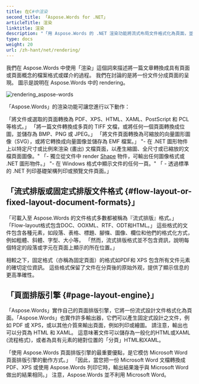 ```yaml
---
title: 在C#中渲染
second_title: 「Aspose.Words for .NET」
articleTitle: 渲染
linktitle: 渲染
description: "「用 Aspose.Words 的 .NET 渲染功能將流式布局文件格式化為頁面，並將此文件或選定的頁面轉換為其他文件（PDF、HTML、XPS 等）或圖像（TIFF、PNG、SVG 等）格式以供查看、進一步轉換或列印，同時使用 C#。」"
type: docs
weight: 20
url: /zh-hant/net/rendering/
---
```


我們在 Aspose.Words 中使用「渲染」這個詞來描述將一篇文章轉換成具有頁面或頁面概念的檔案格式或媒介的過程。 我們在討論的是將一份文件分成頁面的呈現。 圖示是說明在 Aspose.Words 中的 rendering。

![rendering_aspose-words](rendering-1.png)

「Aspose.Words」的渲染功能可讓您進行以下動作：

「將文件或選取的頁面轉換為 PDF、XPS、HTML、XAML、PostScript 和 PCL 等格式。」
「將一篇文件轉換成多頁的 TIFF 文檔，或將任何一個頁面轉換成位圖，並儲存為 BMP、PNG 或 JPEG。」
「將文件頁面轉換為可縮放的向量圖形圖像（SVG），或將它轉換成向量圖像並儲存為 EMF 檔案。」
"- 在 .NET 圖形物件上以特定尺寸或比例來渲染 (畫出) 文檔頁面，以產生縮圖、全尺寸或已縮放的文檔頁面圖像。"
「- 獨立從文件中 render [Shape](https://reference.aspose.com/words/net/aspose.words.drawing/shape/) 物件，可輸出任何圖像格式或 .NET 圖形物件。」
"- 在 Windows 格式中顯示文件的任何一頁。"
「 - 透過標準的 .NET 列印基礎架構列印或預覽文件頁面。」

## 「流式排版或固定式排版文件格式 {#flow-layout-or-fixed-layout-document-formats}」

「可載入至 Aspose.Words 的文件格式多數都被稱為『流式排版』格式。」 「Flow-layout格式包含DOC、OOXML、RTF、ODT和HTML。」 這些格式的文件包含各種元素，如段落、表格、標題、腳條、圖像、欄位和他們的格式化方式，例如粗體、斜體、字型、大小等。 「然而，流式排版格式並不包含資訊，說明每個特定的段落或字元在頁面上顯示的所在位置。」

相較之下，固定格式（亦稱為固定頁面）的格式如PDF和 XPS 包含所有文件元素的確切定位資訊。 這些格式保留了文件在分頁後的原始外观，提供了顯示信息的更高準確性。

## 「頁面排版引擎 {#page-layout-engine}」

「Aspose.Words」實作自己的頁面排版引擎，它將一份流式設計文件格式化為頁面。「Aspose.Words」也實作許多輸出器，它們可以產生固定式設計之文件，例如 PDF 或 XPS，或以其他介質來輸出頁面，例如列印或繪圖。 請注意，輸出也可以分頁為 HTML 和 XAML。 這意味著文件可以儲存為一般化的HTML或XAML (流程格式)，或者為具有元素的絕對位置的「分頁」HTML和XAML。

「使用 Aspose.Words 頁面排版引擎的最重要優點，是它模仿 Microsoft Word 頁面排版引擎的動作方式。」 「因此，當您把一份 Microsoft Word 文檔轉換成 PDF、XPS 或使用 Aspose.Words 列印它時，輸出結果幾乎與 Microsoft Word 做出的結果相同。」 注意，Aspose.Words 並不利用 Microsoft Word。
